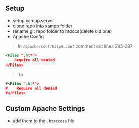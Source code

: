 ## Setup

* setup xampp server
* clone repo into xampp folder
* rename git repo folder to htdocs(delete old one)
* Apache Config
>In `/apache/conf/httpd.conf` comment out lines 295-297:
``` xml
<Files ".ht*">
    Require all denied
</Files>
```
>To
``` xml
#<Files ".ht*">
#    Require all denied
#</Files>
```


## Custom Apache Settings
* add them to the `.htaccess` file